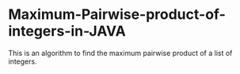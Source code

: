# Maximum-Pairwise-product-of-integers-in-JAVA
This is an algorithm to find the maximum pairwise product of a list of integers.

